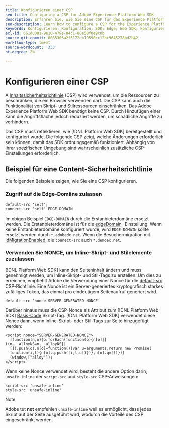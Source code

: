 ```yaml
---
title: Konfigurieren einer CSP
seo-title: Configuring a CSP for Adobe Experience Platform Web SDK
description: Erfahren Sie, wie Sie eine CSP für das Experience Platform Web SDK konfigurieren.
seo-description: Learn how to configure a CSP for the Experience Platform Web SDK
keywords: Konfigurieren; Konfiguration; SDK; Edge; Web SDK; konfigurieren; Kontext; Web; Gerät; Umgebung; Web SDK-Einstellungen; Content Security-Richtlinie
exl-id: 661d0001-9e10-479e-84c1-80e58f0e9c0b
source-git-commit: 0085306a2f5172eb19590cc12bc9645278bd2b42
workflow-type: tm+mt
source-wordcount: '333'
ht-degree: 2%

---
```


# Konfigurieren einer CSP

A [Inhaltssicherheitsrichtlinie](https://developer.mozilla.org/de-DE/docs/Web/HTTP/Headers/Content-Security-Policy) (CSP) wird verwendet, um die Ressourcen zu beschränken, die ein Browser verwenden darf. Die CSP kann auch die Funktionalität von Skript- und Stilressourcen einschränken. Das Adobe Experience Platform Web SDK benötigt keine CSP. Durch Hinzufügen einer kann die Angriffsfläche jedoch reduziert werden, um schädliche Angriffe zu verhindern.

Das CSP muss reflektieren, wie [!DNL Platform Web SDK] bereitgestellt und konfiguriert wurde. Die folgende CSP zeigt, welche Änderungen erforderlich sein können, damit das SDK ordnungsgemäß funktioniert. Abhängig von Ihrer spezifischen Umgebung sind wahrscheinlich zusätzliche CSP-Einstellungen erforderlich.

## Beispiel für eine Content-Sicherheitsrichtlinie

Die folgenden Beispiele zeigen, wie Sie eine CSP konfigurieren.

### Zugriff auf die Edge-Domäne zulassen

```
default-src 'self';
connect-src 'self' EDGE-DOMAIN
```

Im obigen Beispiel `EDGE-DOMAIN` durch die Erstanbieterdomäne ersetzt werden. Die Erstanbieterdomäne ist für die [edgeDomain](configuring-the-sdk.md#edge-domain) -Einstellung. Wenn keine Erstanbieterdomäne konfiguriert wurde, wird `EDGE-DOMAIN` sollte ersetzt werden durch `*.adobedc.net`. Wenn die Besuchermigration mit [idMigrationEnabled](configuring-the-sdk.md#id-migration-enabled), die `connect-src` auch `*.demdex.net`.

### Verwenden Sie NONCE, um Inline-Skript- und Stilelemente zuzulassen

[!DNL Platform Web SDK] kann den Seiteninhalt ändern und muss genehmigt werden, um Inline-Skript- und Stil-Tags zu erstellen. Um dies zu erreichen, empfiehlt Adobe die Verwendung einer Nonce für die [default-src](https://developer.mozilla.org/en-US/docs/Web/HTTP/Headers/Content-Security-Policy/default-src) CSP-Richtlinie. Eine Nonce ist ein Server-generiertes kryptografisch starkes zufälliges Token, das einmal pro eindeutigem Seitenaufruf generiert wird.

```
default-src 'nonce-SERVER-GENERATED-NONCE'
```

Darüber hinaus muss die CSP-Nonce als Attribut zum [!DNL Platform Web SDK] [Basis-Code](installing-the-sdk.md#adding-the-code) Skript-Tag. [!DNL Platform Web SDK] verwendet diese Nonce dann, wenn Inline-Skript- oder Stil-Tags zur Seite hinzugefügt werden:

```
<script nonce="SERVER-GENERATED-NONCE">
  !function(n,o){o.forEach(function(o){n[o]||((n.__alloyNS=n.__alloyNS||
  []).push(o),n[o]=function(){var u=arguments;return new Promise(
  function(i,l){n[o].q.push([i,l,u])})},n[o].q=[])})}
  (window,["alloy"]);
</script>
```

Wenn keine Nonce verwendet wird, besteht die andere Option darin, `unsafe-inline` der `script-src` und `style-src` CSP-Anweisungen:

```
script-src 'unsafe-inline'
style-src 'unsafe-inline'
```

>[!NOTE]
>
>Adobe tut **not** empfehlen `unsafe-inline` weil es ermöglicht, dass jedes Skript auf der Seite ausgeführt wird, wodurch die Vorteile des CSP eingeschränkt werden.
